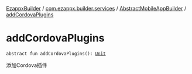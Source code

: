 [EzappxBuilder](../../index.md) / [com.ezappx.builder.services](../index.md) / [AbstractMobileAppBuilder](index.md) / [addCordovaPlugins](./add-cordova-plugins.md)

# addCordovaPlugins

`abstract fun addCordovaPlugins(): `[`Unit`](https://kotlinlang.org/api/latest/jvm/stdlib/kotlin/-unit/index.html)

添加Cordova插件

